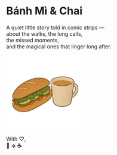 # Bánh Mì & Chai 

A quiet little story told in comic strips —  
about the walks, the long calls,  
the missed moments,  
and the magical ones that linger long after. 

<img src="https://github.com/banhmi-chai/banhmi-chai.github.io/blob/main/chapters/profile/banh-mi-nobg-1.png?raw=true" alt="Banhmi-Chai" width="200"/>

With ♡,  
**🥖 → ☕** 

